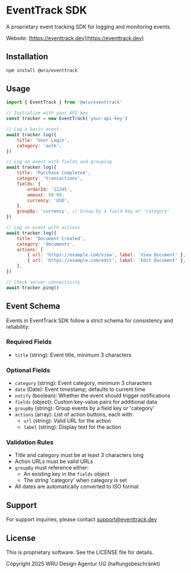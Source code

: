 # EventTrack SDK

A proprietary event tracking SDK for logging and monitoring events.

Website: [https://eventtrack.dev](https://eventtrack.dev)

## Installation

```bash
npm install @wru/eventtrack
```

## Usage

```javascript
import { EventTrack } from '@wru/eventtrack'

// Initialize with your API key
const tracker = new EventTrack('your-api-key')

// Log a basic event
await tracker.log({
    title: 'User Login',
    category: 'auth',
})

// Log an event with fields and grouping
await tracker.log({
    title: 'Purchase Completed',
    category: 'transactions',
    fields: {
        orderId: '12345',
        amount: 99.99,
        currency: 'USD',
    },
    groupBy: 'currency', // Group by a field key or 'category'
})

// Log an event with actions
await tracker.log({
    title: 'Document Created',
    category: 'documents',
    actions: [
        { url: 'https://example.com/view', label: 'View Document' },
        { url: 'https://example.com/edit', label: 'Edit Document' },
    ],
})

// Check server connectivity
await tracker.ping()
```

## Event Schema

Events in EventTrack SDK follow a strict schema for consistency and reliability:

### Required Fields

- `title` (string): Event title, minimum 3 characters

### Optional Fields

- `category` (string): Event category, minimum 3 characters
- `date` (Date): Event timestamp, defaults to current time
- `notify` (boolean): Whether the event should trigger notifications
- `fields` (object): Custom key-value pairs for additional data
- `groupBy` (string): Group events by a field key or 'category'
- `actions` (array): List of action buttons, each with:
    - `url` (string): Valid URL for the action
    - `label` (string): Display text for the action

### Validation Rules

- Title and category must be at least 3 characters long
- Action URLs must be valid URLs
- `groupBy` must reference either:
    - An existing key in the `fields` object
    - The string 'category' when category is set
- All dates are automatically converted to ISO format

## Support

For support inquiries, please contact support@eventtrack.dev

## License

This is proprietary software. See the LICENSE file for details.

Copyright 2025 WRU Design Agentur UG (haftungsbeschränkt)
